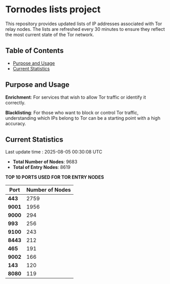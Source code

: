 # Tornodes lists project

This repository provides updated lists of IP addresses associated with Tor relay nodes. The lists are refreshed every 30 minutes to ensure they reflect the most current state of the Tor network.

## Table of Contents

- [Purpose and Usage](#purpose-and-usage)
- [Current Statistics](#current-statistics)


## Purpose and Usage

**Enrichment**: For services that wish to allow Tor traffic or identify it correctly.

**Blacklisting**: For those who want to block or control Tor traffic, understanding which IPs belong to Tor can be a starting point with a high accuracy.

## Current Statistics

Last update time : 2025-08-05 00:30:08 UTC

- **Total Number of Nodes**: 9683
- **Total of Entry Nodes**: 8619

**TOP 10 PORTS USED FOR TOR ENTRY NODES**

| **Port** | **Number of Nodes** |
|------|-----------------|
| **443**   | 2759  |
| **9001**   | 1956  |
| **9000**   | 294  |
| **993**   | 256  |
| **9100**   | 243  |
| **8443**   | 212  |
| **465**   | 191  |
| **9002**   | 166  |
| **143**   | 120  |
| **8080**   | 119  |

